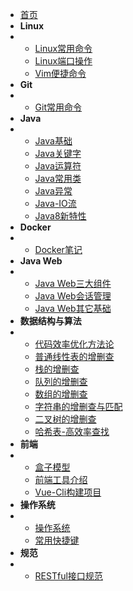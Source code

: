 
* [首页](README)
* **Linux**
* * [Linux常用命令](Linux/Linux常用命令)
  * [Linux端口操作](Linux/Linux端口操作)
  * [Vim便捷命令](Linux/Vim便捷命令)
* **Git**
* * [Git常用命令](Git/Git常用命令)
* **Java**
* * [Java基础](Java/Java基础)
  * [Java关键字](Java/Java关键字)
  * [Java运算符](Java/Java运算符)
  * [Java常用类](Java/Java常用类)
  * [Java异常](Java/Java异常)
  * [Java-IO流](Java/IO流)
  * [Java8新特性](Java/Java8新特性)
* **Docker**
* * [Docker笔记](Docker/Docker笔记)
* **Java Web**
* * [Java Web三大组件](JavaWeb/JavaWeb三大组件)
  * [Java Web会话管理](JavaWeb/JavaWeb会话管理)
  * [Java Web其它基础](JavaWeb/JavaWeb其它基础知识)
* **数据结构与算法**
* * [代码效率优化方法论](数据结构与算法/代码效率优化方法论)
  * [普通线性表的增删查](数据结构与算法/普通线性表的增删查)
  * [栈的增删查](数据结构与算法/栈的增删查)
  * [队列的增删查](数据结构与算法/队列的增删查)
  * [数组的增删查](数据结构与算法/数组的增删查)
  * [字符串的增删查与匹配](数据结构与算法/字符串增删查与匹配)
  * [二叉树的增删查](数据结构与算法/二叉树的增删查)
  * [哈希表-高效率查找](数据结构与算法/哈希表-高效率查找)
* **前端**
* * [盒子模型](前端/盒子模型)
  * [前端工具介绍](前端/基础工具介绍)
  * [Vue-Cli构建项目](前端/vue-cli构建项目)
* **操作系统**
* * [操作系统](操作系统/操作系统)
  * [常用快捷键](操作系统/快捷键目录)
* **规范**
* * [RESTful接口规范](规范/RESTful接口规范)
